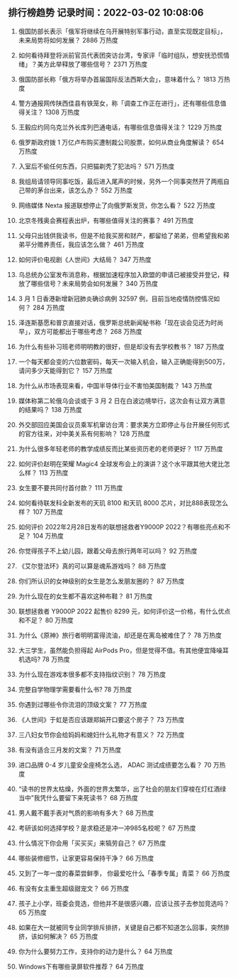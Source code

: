 
## 排行榜趋势 记录时间：2022-03-02 10:08:06
  
  1. 俄国防部长表示「俄军将继续在乌开展特别军事行动，直至实现既定目标」，未来局势将如何发展？ 2886 万热度
    
  2. 如何看待拜登将派前官员代表团突访台湾，专家评「临时组队，想安抚恐慌情绪」？美方此举释放了哪些信号？ 2371 万热度
    
  3. 俄国防部长称「俄方将举办首届国际反法西斯大会」，意味着什么？ 1813 万热度
    
  4. 警方通报网传陕西佳县有铁笼女，称「调查工作正在进行」，还有哪些信息值得关注？ 1308 万热度
    
  5. 王毅应约同乌克兰外长库列巴通电话，有哪些信息值得关注？ 1229 万热度
    
  6. 俄罗斯政府拨 1 万亿卢布购买遭制裁公司股票，如何从商业角度解读？ 654 万热度
    
  7. 入室后不偷任何东西，只把猫剃秃了犯法吗？ 571 万热度
    
  8. 我组局请领导同事吃饭，最后进入尾声的时候，另外一个同事突然开了两瓶自己带的茅台出来，该怎么办？ 552 万热度
    
  9. 网络媒体 Nexta 报道联想停止了向俄罗斯发货，你怎么看？ 522 万热度
    
  10. 北京冬残奥会赛程表出炉，有哪些值得关注的赛事？ 491 万热度
    
  11. 父母只出钱供我读书，但是不给我买房和财产，都留给了弟弟，但希望我和弟弟平分赡养责任，我应该怎么做？ 461 万热度
    
  12. 如何评价电视剧《人世间》大结局？ 347 万热度
    
  13. 乌总统办公室发布消息称，根据加速程序加入欧盟的申请已被接受并登记，释放了哪些信号？未来局势会如何发展？ 340 万热度
    
  14. 3 月 1 日香港新增新冠肺炎确诊病例 32597 例，目前当地疫情防控情况如何？ 284 万热度
    
  15. 泽连斯基愿和普京直接对话，俄罗斯总统新闻秘书称「现在谈会见还为时尚早」，双方可能都出于哪些考虑？ 268 万热度
    
  16. 为什么有些补习班老师明明教的很好，但是却没有去学校教书？ 187 万热度
    
  17. 一个每天都会变的六位数密码，每天一次输入机会，输入正确能得到500万，请问多少天能得到它？ 157 万热度
    
  18. 为什么从市场表现来看，中国半导体行业不害怕美国制裁？ 143 万热度
    
  19. 媒体称第二轮俄乌会谈或于 3 月 2 日在白波边境举行，这次会有让双方满意的结果吗？ 138 万热度
    
  20. 外交部回应美国会议员乘军机窜访台湾：要求美方立即停止与台开展任何形式的官方往来，对中美关系有何影响？ 128 万热度
    
  21. 为什么很多年轻老师的教学成绩反而比某些资历老的老师更好？ 117 万热度
    
  22. 如何评价赵明在荣耀 Magic4 全球发布会上的演讲？这个水平跟其他大佬比怎么样？ 113 万热度
    
  23. 女生要不要共同付首付款？ 111 万热度
    
  24. 如何看待联发科全新发布的天玑 8100 和天玑 8000 芯片，对比888表现怎么样？ 107 万热度
    
  25. 如何评价 2022年2月28日发布的联想拯救者Y9000P 2022？有哪些亮点和不足？ 104 万热度
    
  26. 你觉得孩子不上幼儿园，跟着父母去旅行两年可以吗？ 92 万热度
    
  27. 《艾尔登法环》真的可以算是魂系游戏吗？ 88 万热度
    
  28. 你们所认识的女神级别的女生是怎么发朋友圈的？ 87 万热度
    
  29. 为什么现在的女生都不喜欢这种布鞋？ 81 万热度
    
  30. 联想拯救者 Y9000P 2022 起售价 8299 元，如何评价这一价格，有什么优点和不足？ 80 万热度
    
  31. 为什么《原神》旅行者明明富得流油，却还是在离岛被难住了？ 78 万热度
    
  32. 大三学生，虽然能负担得起 AirPods Pro，但是觉得不值。有其他便宜降噪耳机选吗? 78 万热度
    
  33. 为什么现在游戏本很多都不支持指纹识别？ 78 万热度
    
  34. 完整自学物理学需要看什么书? 78 万热度
    
  35. 你遇到过哪些令你流泪的顶级文案？ 77 万热度
    
  36. 《人世间》于虹是否应该跟郑娟开口要这个房子？ 73 万热度
    
  37. 三八妇女节你会给妈妈和媳妇什么礼物才有意义？ 72 万热度
    
  38. 有没有适合三月发的文案？ 71 万热度
    
  39. 进口品牌 0-4 岁儿童安全座椅怎么选， ADAC 测试成绩要怎么看？ 70 万热度
    
  40. “读书的世界太枯燥，外面的世界太繁华，出了社会的朋友们穿梭在灯红酒绿当中”我凭什么要留下来死读书？ 68 万热度
    
  41. 男人戴不戴手表对气质的影响有多大？ 68 万热度
    
  42. 考研该如何选择学校？是求稳还是冲一冲985名校呢？ 67 万热度
    
  43. 什么情况下你会用「买买买」来犒劳自己？ 67 万热度
    
  44. 哪些装修细节，让家更容易保持干净？ 66 万热度
    
  45. 又到了一年一度的春菜尝鲜季， 你最爱吃什么「春季专属」青菜？ 66 万热度
    
  46. 有没有女主重生超级甜宠文？ 66 万热度
    
  47. 孩子上小学，班委会竞选，但他并不是很感兴趣，应该让孩子去参加竞选吗？ 65 万热度
    
  48. 如果在大一就被同专业同学排斥排挤，关键是自己都不知道怎么回事，突然排挤，该如何解决？ 65 万热度
    
  49. 你为什么要努力工作，支持你的动力是什么？ 64 万热度
    
  50. Windows下有哪些录屏软件推荐？ 64 万热度
    